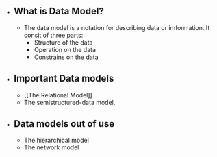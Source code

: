 - ## What is Data Model?
	- The data model is a notation for describing data or imformation. It consit of three parts:
		- Structure of the data
		- Operation on the data
		- Constrains on the data
- ## Important Data models
	- [[The Relational Model]]
	- The semistructured-data model.
- ## Data models out of use
	- The hierarchical model
	- The network model